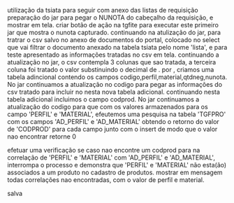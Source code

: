 


utilização da tsiata para seguir com anexo das listas de requisição
preparação do jar para pegar o NUNOTA do cabeçalho da requisição, e mostrar em tela.
criar botão de ação na tgfite para executar este primeiro jar que mostra o nunota capturado.
continuando na atulização do jar, para tratrar o csv salvo no anexo de documentos do portal,
colocado no select que vai filtrar o documento anexado na tabela tsiata pelo nome 'lista', e 
para teste apresentado as informações tratadas no csv em tela.
continuando a atualização no jar, o csv contempla 3 colunas que sao tratada, a terceira coluna foi tratado
o valor substinuindo o decimal de . por ,
criamos uma tabela adincional contendo os campos codigo,perfil,material,qtdneg,nunota. No jar continuamos a atualização
no codigo para pegar as informações do csv tratado para incluir no nesta nova tabela adicional.
continuando nesta tabela adicional incluimos o campo codprod. No jar continuamos a atualização do codigo para que com os valores 
armazenados para os campo 'PERFIL' e 'MATERIAL', efeutemos uma pesquisa na tabela 'TGFPRO' com os campos 'AD_PERFIL' e 'AD_MATERIAL' 
obtendo o retorno do valor de 'CODPROD' para cada campo junto com o insert de modo que o valor nao encontrar retorne 0


efetuar uma verificação se caso nao encontre um codprod para na correlação de 'PERFIL' e 'MATERIAL' com 'AD_PERFIL' e 'AD_MATERIAL',
interrompa o processo e demonstra que 'PERFIL' e 'MATERIAL' não esta(ão) associados a um produto no cadastro de produtos.
mostrar em mensagem todas correlações nao encontradas, com o valor de perfil e material.


salva

